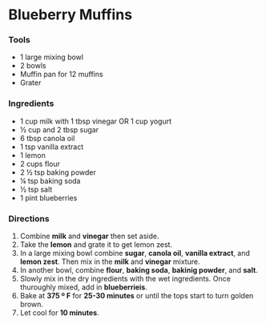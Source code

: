 # Blueberry Muffins
### Tools
- 1 large mixing bowl
- 2 bowls
- Muffin pan for 12 muffins
- Grater

### Ingredients
- 1 cup milk with 1 tbsp vinegar OR 1 cup yogurt
- ½ cup and 2 tbsp sugar
- 6 tbsp canola oil
- 1 tsp vanilla extract
- 1 lemon
- 2 cups flour
- 2 ½ tsp baking powder
- ¼ tsp baking soda
- ½ tsp salt
- 1 pint blueberries

### Directions
1. Combine **milk** and **vinegar** then set aside.
2. Take the **lemon** and grate it to get lemon zest.
3. In a large mixing bowl combine **sugar**, **canola oil**, **vanilla extract**, and **lemon zest**. Then mix in the **milk** and **vinegar** mixture.
4. In another bowl, combine **flour**, **baking soda**, **bakinig powder**, and **salt**.
5. Slowly mix in the dry ingredients with the wet ingredients. Once thuroughly mixed, add in **blueberrieis**.
6. Bake at **375 º F** for **25-30 minutes** or until the tops start to turn golden brown.
7. Let cool for **10 minutes**.